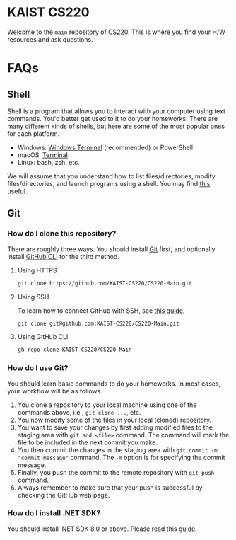 KAIST CS220
===

Welcome to the `main` repository of CS220. This is where you find your H/W resources and ask questions.

# FAQs

## Shell

Shell is a program that allows you to interact with your computer using text
commands. You'd better get used to it to do your homeworks. There are many
different kinds of shells, but here are some of the most popular ones for each
platform.
- Windows: [Windows Terminal](https://learn.microsoft.com/en-us/windows/terminal/install) (recommended) or PowerShell.
- macOS: [Terminal](https://support.apple.com/guide/terminal/welcome/mac)
- Linux: bash, zsh, etc.

We will assume that you understand how to list files/directories, modify
files/directories, and launch programs using a shell. You may find
[this](https://missing.csail.mit.edu/) useful.

## Git

### How do I clone this repository?

There are roughly three ways. You should install
[Git](https://git-scm.com/downloads) first, and optionally install [GitHub
CLI](https://cli.github.com/) for the third method.

1. Using HTTPS

    ```bash
    git clone https://github.com/KAIST-CS220/CS220-Main.git
    ```

2. Using SSH

    To learn how to connect GitHub with SSH, see [this
    guide](https://docs.github.com/en/authentication/connecting-to-github-with-ssh).


    ```bash
    git clone git@github.com:KAIST-CS220/CS220-Main.git
    ```

3. Using GitHub CLI

    ```bash
    gh repo clone KAIST-CS220/CS220-Main
    ```

### How do I use Git?

You should learn basic commands to do your homeworks. In most cases, your
workflow will be as follows.

1. You clone a repository to your local machine using one of the commands above,
   i.e., `git clone ...`, etc.
2. You now modify some of the files in your local (cloned) repository.
3. You want to save your changes by first adding modified files to the staging
   area with `git add <file>` command. The command will mark the file to be
   included in the next commit you make.
4. You then commit the changes in the staging area with `git commit -m "commit
   message"` command. The `-m` option is for specifying the commit message.
5. Finally, you push the commit to the remote repository with `git push`
   command.
6. Always remember to make sure that your push is successful by checking the
   GitHub web page.

### How do I install .NET SDK?

You should install .NET SDK 8.0 or above. Please read this
[guide](https://learn.microsoft.com/en-us/dotnet/core/install/).
